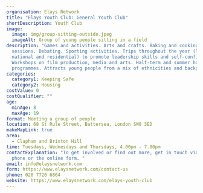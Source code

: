 ```yaml
---
organisation: Elays Network
title: "Elays Youth Club: General Youth Club"
shortDescription: Youth Club
image:
  image: img/group-sitting-outside.jpeg
  imageAlt: Group of young people sitting in a field
description: "Games and activities. Arts and crafts. Baking and cooking
  sessions. Debating. Sporting activities. Trips throughout the year (local,
  national and residential) to promote leadership skills and self-confidence.
  Workshops on film production, media and arts. Half-term and summer holiday
  programmes. Attracts young people from a mix of ethnicities and backgrounds. "
categories:
  category1: Keeping Safe
  category2: Housing
costValue: 0
costQualifier: ""
age:
  minAge: 8
  maxAge: 19
format: Meeting a group of people
location: 68 St Rule Street, Battersea, London SW8 3ED
makeMapLink: true
area:
  - Clapham and Brixton Hill
time: Tuesdays, Wednesdays and Thursdays, 4.00pm - 7.00pm
contactExplanation: "To get involved or find out more, get in touch via email,
  phone or the online form. "
email: info@elaysnetwork.com
form: https://www.elaysnetwork.com/contact-us
phone: 020 7720 6864
website: https://www.elaysnetwork.com/elays-youth-club
---
```

